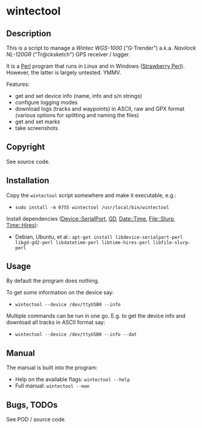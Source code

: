 # wintectool

## Description

This is a script to manage a _Wintec WGS-1000_ ("G-Trender") a.k.a. _Navilock NL-120GR_ ("Tr@cksketch") GPS receiver / logger.

It is a [Perl](https://www.perl.org/) program that runs in Linux and in Windows ([Strawberry Perl](http://strawberryperl.com/)). However, the latter is largely untested. YMMV.

Features:

- get and set device info (name, info and s/n strings)
- configure logging modes
- download logs (tracks and waypoints) in ASCII, raw and GPX format (various options for splitting and naming the files)
- get and set marks
- take screenshots

## Copyright

See source code.

## Installation

Copy the `wintectool` script somewhere and make it executable, e.g.:

- `sudo install -m 0755 wintectool /usr/local/bin/wintectool`

Install dependencies ([Device::SerialPort](https://metacpan.org/pod/Device::SerialPort), [GD](https://metacpan.org/pod/GD), [Date::Time](https://metacpan.org/pod/Date::Time), [File::Slurp](https://metacpan.org/pod/File::Slurp), [Time::Hires](https://metacpan.org/pod/Time::Hires)):

- Debian, Ubuntu, et al.: `apt-get install libdevice-serialport-perl libgd-gd2-perl libdatetime-perl libtime-hires-perl libfile-slurp-perl`

## Usage

By default the program does nothing.

To get some information on the device say:

- `wintectool --device /dev/ttyUSB0 --info`

Multiple commands can be run in one go. E.g. to get the device info and download all tracks in ASCII format say:

- `wintectool --device /dev/ttyUSB0 --info --dat`

## Manual

The manual is built into the program:

- Help on the available flags: `wintectool --help`
- Full manual: `wintectool --man`


## Bugs, TODOs

See POD / source code.


